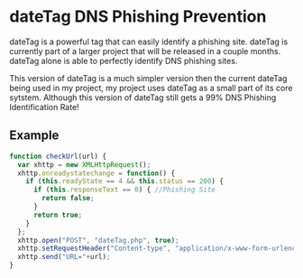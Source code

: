 # dateTag DNS Phishing Prevention
dateTag is a powerful tag that can easily identify a phishing site. dateTag is currently part of a larger project that will be released in a couple months. dateTag alone is able to perfectly identify DNS phishing sites.

This version of dateTag is a much simpler version then the current dateTag being used in my project, my project uses dateTag as a small part of its core sytstem. Although this version of dateTag still gets a 99% DNS Phishing Identification Rate!

## Example

```js
function checkUrl(url) {
  var xhttp = new XMLHttpRequest();
  xhttp.onreadystatechange = function() {
    if (this.readyState == 4 && this.status == 200) {
      if (this.responseText == 0) { //Phishing Site
        return false;
      }
      return true;
    }
  };
  xhttp.open("POST", "dateTag.php", true);
  xhttp.setRequestHeader("Content-type", "application/x-www-form-urlencoded");
  xhttp.send("URL="+url);
}
```
